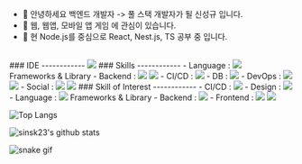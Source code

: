 - 👋 안녕하세요 백엔드 개발자 -> 풀 스택 개발자가 될 신성규 입니다.  
- 👀 웹, 웹앱, 모바일 앱 게임 에 관심이 있습니다.
- 🌱 현 Node.js를 중심으로 React, Nest.js, TS 공부 중 입니다.
</br>
### IDE
------------
<img src="https://img.shields.io/badge/Visual studio code-7952B3?style=for-the-badge&logo=Visual studio code&logoColor=white">
### Skills
------------
- Language :
  <img src="https://img.shields.io/badge/Javascript-F7DF1E?style=for-the-badge&logo=Javascript&logoColor=black">
  </br>
Frameworks & Library  
- Backend : 
  <img src= "https://img.shields.io/badge/Node.js-339933?style=for-the-badge&logo=nodedotjs&logoColor=white">
  <img src= "https://img.shields.io/badge/Express.js-000000?style=for-the-badge&logo=express&logoColor=white"> 
- CI/CD :
  <img src="https://img.shields.io/badge/Jenkins-F80000?style=for-the-badge&logo=Jenkins&logoColor=white">
- DB : 
  <img src="https://img.shields.io/badge/MySQL-005C84?style=for-the-badge&logo=mysql&logoColor=white">
- DevOps : 
  <img src="https://img.shields.io/badge/Amazon_AWS-FF9900?style=for-the-badge&logo=amazonaws&logoColor=white">
  <img src="https://img.shields.io/badge/Nginx-009639?style=for-the-badge&logo=nginx&logoColor=white">
- Social :
 <img src= "https://img.shields.io/badge/GitHub-100000?style=for-the-badge&logo=github&logoColor=white">
 <img src= "https://img.shields.io/badge/Notion-000000?style=for-the-badge&logo=notion&logoColor=white">
### Skill of Interest
------------
- CI/CD : <img src="https://img.shields.io/badge/github action-181717?style=for-the-badge&logo=github action&logoColor=white">
- Design : <img src="https://img.shields.io/badge/Figma-F05032?style=for-the-badge&logo=Figma&logoColor=white">
- Language : <img src= "https://img.shields.io/badge/TypeScript-007ACC?style=for-the-badge&logo=typescript&logoColor=white">
Frameworks & Library  
- Backend : <img src = "https://img.shields.io/badge/nestjs-E0234E?style=for-the-badge&logo=nestjs&logoColor=white">
- Frontend : <img src = "https://img.shields.io/badge/React-20232A?style=for-the-badge&logo=react&logoColor=61DAFB">
  <img src = "https://img.shields.io/badge/Redux-593D88?style=for-the-badge&logo=redux&logoColor=white">
 


![Top Langs](https://github-readme-stats.vercel.app/api/top-langs/?username=sinsk23&layout=compact&theme=tokyonight)

![sinsk23's github stats](https://github-readme-stats.vercel.app/api?username=sinsk23&show_icons=true&theme=tokyonight)

![snake gif](https://github.com/sinsk23/sinsk23/blob/output/github-contribution-grid-snake.svg)

<!---
sinsk23/sinsk23 is a ✨ special ✨ repository because its `README.md` (this file) appears on your GitHub profile.
You can click the Preview link to take a look at your changes.
--->
